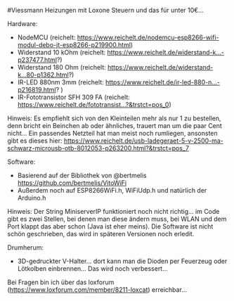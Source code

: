 
#Viessmann Heizungen mit Loxone Steuern und das für unter 10€...

Hardware:
- NodeMCU (reichelt: https://www.reichelt.de/nodemcu-esp8266-wifi-modul-debo-jt-esp8266-p219900.html)
- Widerstand 10 kOhm (reichelt: https://www.reichelt.de/widerstand-k...-p237477.html?)
- Widerstand 180 Ohm (reichelt: https://www.reichelt.de/widerstand-k...80-p1362.html?)
- IR-LED 880nm 3mm (reichelt: https://www.reichelt.de/ir-led-880-n...-p216819.html? )
- IR-Fototransistor SFH 309 FA (reichelt: https://www.reichelt.de/fototransist...?&trstct=pos_0)

Hinweis:
Es empfiehlt sich von den Kleinteilen mehr als nur 1 zu bestellen, denn bricht ein Beinchen ab oder ähnliches, trauert man um die paar Cent nicht... Ein passendes Netzteil hat man meist noch rumliegen, ansonsten gibt es dieses hier: https://www.reichelt.de/usb-ladegeraet-5-v-2500-ma-schwarz-microusb-otb-8012053-p263200.html?&trstct=pos_7

Software:
- Basierend auf der Bibliothek von @bertmelis https://github.com/bertmelis/VitoWiFi
- Außerdem noch auf ESP8266WiFi.h, WiFiUdp.h und natürlich der Arduino.h

Hinweis: Der String MiniserverIP funktioniert noch nicht richtig... im Code gibt es zwei Stellen, bei denen man diese ändern muss, bei WLAN und dem Port klappt das aber schon (Java ist eher meins). Die Software ist nicht schön geschrieben, das wird in späteren Versionen noch erledit.

Drumherum: 
- 3D-gedruckter V-Halter... dort kann man die Dioden per Feuerzeug oder Lötkolben einbrennen... Das wird noch verbessert... 


Bei Fragen bin ich über das loxforum (https://www.loxforum.com/member/8211-loxcat) erreichbar... 
